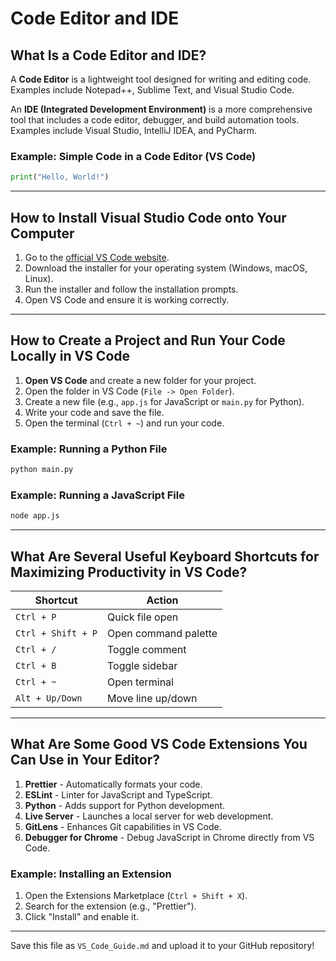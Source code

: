 # Code Editor and IDE

## What Is a Code Editor and IDE?

A **Code Editor** is a lightweight tool designed for writing and editing code. Examples include Notepad++, Sublime Text, and Visual Studio Code.

An **IDE (Integrated Development Environment)** is a more comprehensive tool that includes a code editor, debugger, and build automation tools. Examples include Visual Studio, IntelliJ IDEA, and PyCharm.

### Example: Simple Code in a Code Editor (VS Code)
```python
print("Hello, World!")
```

---

## How to Install Visual Studio Code onto Your Computer

1. Go to the [official VS Code website](https://code.visualstudio.com/).
2. Download the installer for your operating system (Windows, macOS, Linux).
3. Run the installer and follow the installation prompts.
4. Open VS Code and ensure it is working correctly.

---

## How to Create a Project and Run Your Code Locally in VS Code

1. **Open VS Code** and create a new folder for your project.
2. Open the folder in VS Code (`File -> Open Folder`).
3. Create a new file (e.g., `app.js` for JavaScript or `main.py` for Python).
4. Write your code and save the file.
5. Open the terminal (`Ctrl + ~`) and run your code.

### Example: Running a Python File
```bash
python main.py
```

### Example: Running a JavaScript File
```bash
node app.js
```

---

## What Are Several Useful Keyboard Shortcuts for Maximizing Productivity in VS Code?

| Shortcut | Action |
|----------|--------|
| `Ctrl + P` | Quick file open |
| `Ctrl + Shift + P` | Open command palette |
| `Ctrl + /` | Toggle comment |
| `Ctrl + B` | Toggle sidebar |
| `Ctrl + ~` | Open terminal |
| `Alt + Up/Down` | Move line up/down |

---

## What Are Some Good VS Code Extensions You Can Use in Your Editor?

1. **Prettier** - Automatically formats your code.
2. **ESLint** - Linter for JavaScript and TypeScript.
3. **Python** - Adds support for Python development.
4. **Live Server** - Launches a local server for web development.
5. **GitLens** - Enhances Git capabilities in VS Code.
6. **Debugger for Chrome** - Debug JavaScript in Chrome directly from VS Code.

### Example: Installing an Extension
1. Open the Extensions Marketplace (`Ctrl + Shift + X`).
2. Search for the extension (e.g., "Prettier").
3. Click "Install" and enable it.

---

Save this file as `VS_Code_Guide.md` and upload it to your GitHub repository!

